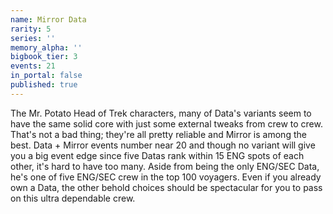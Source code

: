 ```yaml
---
name: Mirror Data
rarity: 5
series: ''
memory_alpha: ''
bigbook_tier: 3
events: 21
in_portal: false
published: true
---
```


The Mr. Potato Head of Trek characters, many of Data's variants seem to have the same solid core with just some external tweaks from crew to crew. That's not a bad thing; they're all pretty reliable and Mirror is among the best. Data + Mirror events number near 20 and though no variant will give you a big event edge since five Datas rank within 15 ENG spots of each other, it's hard to have too many. Aside from being the only ENG/SEC Data, he's one of five ENG/SEC crew in the top 100 voyagers. Even if you already own a Data, the other behold choices should be spectacular for you to pass on this ultra dependable crew.
